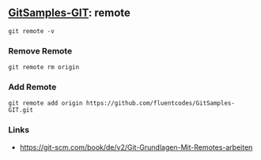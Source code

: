 ## [GitSamples-GIT](../../tree/master): remote

    git remote -v


### Remove Remote

    git remote rm origin

### Add Remote

    git remote add origin https://github.com/fluentcodes/GitSamples-GIT.git

### Links
* https://git-scm.com/book/de/v2/Git-Grundlagen-Mit-Remotes-arbeiten